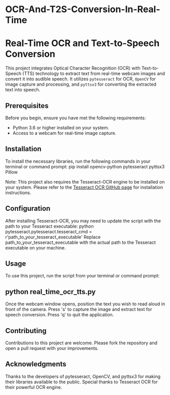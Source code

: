 # OCR-And-T2S-Conversion-In-Real-Time
# Real-Time OCR and Text-to-Speech Conversion

This project integrates Optical Character Recognition (OCR) with Text-to-Speech (TTS) technology to extract text from real-time webcam images and convert it into audible speech. It utilizes `pytesseract` for OCR, `OpenCV` for image capture and processing, and `pyttsx3` for converting the extracted text into speech.

## Prerequisites

Before you begin, ensure you have met the following requirements:
- Python 3.6 or higher installed on your system.
- Access to a webcam for real-time image capture.

## Installation

To install the necessary libraries, run the following commands in your terminal or command prompt:
pip install opencv-python pytesseract pyttsx3 Pillow


Note: This project also requires the Tesseract-OCR engine to be installed on your system. Please refer to the [Tesseract OCR GitHub page](https://github.com/tesseract-ocr/tesseract) for installation instructions.

## Configuration

After installing Tesseract-OCR, you may need to update the script with the path to your Tesseract executable:
python pytesseract.pytesseract.tesseract_cmd = r'path_to_your_tesseract_executable'
Replace path_to_your_tesseract_executable with the actual path to the Tesseract executable on your machine.

## Usage
To use this project, run the script from your terminal or command prompt:


## python real_time_ocr_tts.py
Once the webcam window opens, position the text you wish to read aloud in front of the camera. Press 's' to capture the image and extract text for speech conversion. Press 'q' to quit the application.

## Contributing
Contributions to this project are welcome. Please fork the repository and open a pull request with your improvements.

## Acknowledgments
Thanks to the developers of pytesseract, OpenCV, and pyttsx3 for making their libraries available to the public.
Special thanks to Tesseract OCR for their powerful OCR engine.

